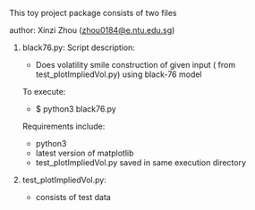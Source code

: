 This toy project package consists of two files 

author: Xinzi Zhou (zhou0184@e.ntu.edu.sg)

1) black76.py: 
    Script description:
    - Does volatility smile construction of given input ( from test_plotImpliedVol.py) using black-76 model 

    To execute: 
    - $ python3 black76.py
    
    Requirements include:
    - python3 
    - latest version of matplotlib
    - test_plotImpliedVol.py saved in same execution directory 

2) test_plotImpliedVol.py: 
    - consists of test data 
